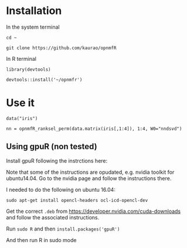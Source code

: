 # Installation

In the system terminal

`cd ~`

`git clone https://github.com/kaurao/opnmfR`


In R terminal

`library(devtools)`

`devtools::install('~/opnmfr')`


# Use it

`data("iris")`

`nn = opnmfR_ranksel_perm(data.matrix(iris[,1:4]), 1:4, W0="nndsvd")`


## Using gpuR (non tested)

Install gpuR following the instrctions here: 

Note that some of the instructions are opudated, e.g. nvidia toolkit for ubuntu14.04. Go to the nvidia page and follow the instructions there.

I needed to do the following on ubuntu 16.04:

`sudo apt-get install opencl-headers ocl-icd-opencl-dev`

Get the correct `.deb` from https://developer.nvidia.com/cuda-downloads and follow the associated instructions.

Run `sudo R` and then `install.packages('gpuR')`



And then run R in sudo mode








